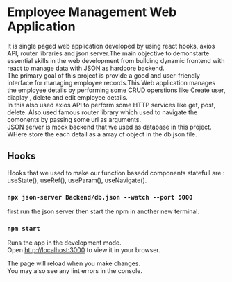# Employee Management Web Application 
It is single paged web application developed by using react hooks, axios API, router libraries and json server.The main objective to demonstarte essential skills in the web  development from building dynamic frontend with react to manage data with JSON as hardcore backend.
</br>
The primary goal of this project is provide a good and user-friendly interface for managing employee records.This Web application manages the employee details by performing some CRUD operstions like Create user, diaplay , delete and edit employee details.
</br>
In this also used axios API to perform some HTTP services like get, post, delete. Also used famous router library which used to navigate the comonents by passing some url as arguments.
</br>
JSON server is mock backend that we used as database in this project. WHere store the each detail as a array of object in the db.json file.
</br>
## Hooks
Hooks that we used to make our function basedd components statefull are : useState(), useRef(), useParam(), useNavigate().

### `npx json-server Backend/db.json --watch --port 5000`

first run the json server then start the npm in another new terminal.

### `npm start`

Runs the app in the development mode.\
Open [http://localhost:3000](http://localhost:3000) to view it in your browser.

The page will reload when you make changes.\
You may also see any lint errors in the console.






